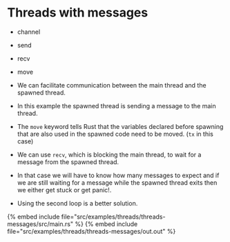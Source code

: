 # Threads with messages

* channel
* send
* recv
* move

* We can facilitate communication between the main thread and the spawned thread.
* In this example the spawned thread is sending a message to the main thread.
* The `move` keyword tells Rust that the variables declared before spawning that are also used in the spawned code need to be moved. (`tx` in this case)
* We can use `recv`, which is blocking the main thread, to wait for a message from the spawned thread.
* In that case we will have to know how many messages to expect and if we are still waiting for a message while the spawned thread exits then we either get stuck or get panic!.
* Using the second loop is a better solution.


{% embed include file="src/examples/threads/threads-messages/src/main.rs" %}
{% embed include file="src/examples/threads/threads-messages/out.out" %}


